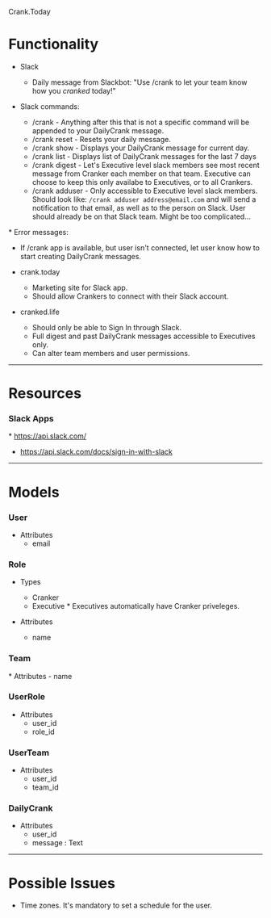 Crank.Today

# Functionality

* Slack

  - Daily message from Slackbot: "Use /crank to let your team know how you _cranked_ today!"

* Slack commands:

  - /crank - Anything after this that is not a specific command will be appended to your DailyCrank message.
  - /crank reset - Resets your daily message.
  - /crank show - Displays your DailyCrank message for current day.
  - /crank list - Displays list of DailyCrank messages for the last 7 days
  - /crank digest - Let's Executive level slack members see most recent message from Cranker each member on that team. Executive can choose to keep this only availabe to Executives, or to all Crankers.
  - /crank adduser - Only accessible to Executive level slack members. Should look like: `/crank adduser address@email.com` and will send a notification to that email, as well as to the person on Slack. User should already be on that Slack team. Might be too complicated...

* Error messages:

  - If /crank app is available, but user isn't connected, let user know how to start creating DailyCrank messages.

* crank.today

  - Marketing site for Slack app.
  - Should allow Crankers to connect with their Slack account.

* cranked.life

  - Should only be able to Sign In through Slack.
  - Full digest and past DailyCrank messages accessible to Executives only.
  - Can alter team members and user permissions.

---

# Resources

### Slack Apps

  * https://api.slack.com/
  * https://api.slack.com/docs/sign-in-with-slack

---

# Models

### User

  * Attributes
    - email

### Role

  * Types
    - Cranker
    - Executive
      * Executives automatically have Cranker priveleges.

  * Attributes
    - name

### Team

  * Attributes
    - name

### UserRole

  * Attributes
    - user_id
    - role_id

### UserTeam

  * Attributes
    - user_id
    - team_id

### DailyCrank

  * Attributes
    - user_id
    - message : Text

---

# Possible Issues

* Time zones. It's mandatory to set a schedule for the user.
